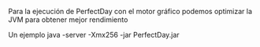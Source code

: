 Para la ejecución de PerfectDay con el motor gráfico podemos optimizar la JVM para obtener mejor rendimiento

Un ejemplo
java -server -Xmx256 -jar PerfectDay.jar